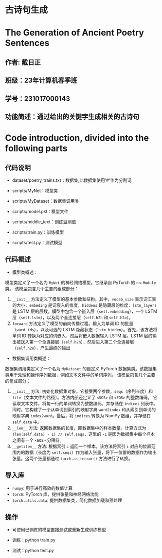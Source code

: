 # 古诗句生成 
# The Generation of Ancient Poetry Sentences
## 作者: 戴日正
## 班级：23年计算机春季班
## 学号：231017000143
## 功能简述：通过给出的关键字生成相关的古诗句


# Code introduction, divided into the following parts
## 代码说明

* dataset/poetry_trains.txt：数据集,此数据集使用'#'作为分割词

* scripts/MyNet：模型类

* scripts/MyDataset：数据集调用类

* scripts/model.pkl：模型文件

* scripts/middle_text：训练监测值

* scripts/train.py：训练模型

* scripts/test.py：测试模型


## 代码概述

* 模型类概述：

模型类定义了一个名为 `MyNet` 的神经网络模型，它继承自 PyTorch 的 `nn.Module` 类。
该模型包含几个主要的组成部分：

1. `__init__` 方法定义了模型的基本参数和结构。其中，`vocab_size` 表示词汇表的大小，`embeding` 是词嵌入的维度，`hiddens` 是隐藏层的维度，`lstm_layers` 是 LSTM 层的层数。模型中包含一个嵌入层（`self.embedding`），一个 LSTM 层（`self.lstm`），以及两个全连接层（`self.h2h` 和 `self.h2o`）。
2. `forward` 方法定义了模型的前向传播过程。输入为单词 ID 的批量（`word_ids`），以及可选的 LSTM 隐藏状态（`lstm_hidden`）。首先，该方法将单词 ID 转换为对应的词嵌入，然后将嵌入数据输入 LSTM 层。LSTM 层的输出被送入第一个全连接层（`self.h2h`），然后进入第二个全连接层（`self.h2o`），产生最终的输出


* 数据集调用类概述：

数据集调用类定义了一个名为 `MyDataset` 的自定义 PyTorch 数据集类。该数据集类用于处理和操作序列数据，例如文本文件中的单词序列。
该模型包含几个主要的组成部分：

1. `__init__` 方法: 初始化数据集对象。它接受两个参数，`seqs`（序列长度）和 `file`（文本文件的路径）。方法内部还定义了 `<SOS>` 和 `<EOS>` 的整数编码。
   它读取文本文件，将每一行的单词转换为整数编码，并存储在 `indices` 列表中。同时，它构建了一个从单词到索引的映射字典 `word2index` 和从索引到单词的映射字典 `index2word`。最后，将 `indices` 转换为 NumPy 数组，并存储在 `self.data` 中。
2. `__len__` 方法: 返回数据集的长度，即数据集中的样本数量。计算方式为 `(len(self.data) - 1) // self.seqs`，这里的 `-1` 是因为数据集中每个样本之间有一个 `<EOS>` 分隔符。
3. `__getitem__` 方法: 根据索引 `i` 返回一个样本。该方法将索引 `i` 对应的位置范围内的数据（长度为 `self.seqs`）作为输入张量，将下一位置的数据作为输出张量。这两个张量都通过 `torch.as_tensor()` 方法进行了转换。


##  导入库

* `numpy`: 用于进行高效的数值计算
* `torch`: PyTorch 库，提供张量和神经网络功能
* `torch.utils.data`: 提供数据集类，简化数据加载和预处理


## 操作

* 可使用已训练的模型直接测试或重新生成训练模型

* 训练：python train.py

* 测试：python test.py


